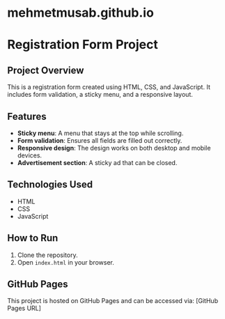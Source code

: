 # mehmetmusab.github.io
# Registration Form Project

## Project Overview
This is a registration form created using HTML, CSS, and JavaScript. It includes form validation, a sticky menu, and a responsive layout.

## Features
- **Sticky menu**: A menu that stays at the top while scrolling.
- **Form validation**: Ensures all fields are filled out correctly.
- **Responsive design**: The design works on both desktop and mobile devices.
- **Advertisement section**: A sticky ad that can be closed.

## Technologies Used
- HTML
- CSS
- JavaScript

## How to Run
1. Clone the repository.
2. Open `index.html` in your browser.

## GitHub Pages
This project is hosted on GitHub Pages and can be accessed via: [GitHub Pages URL]
